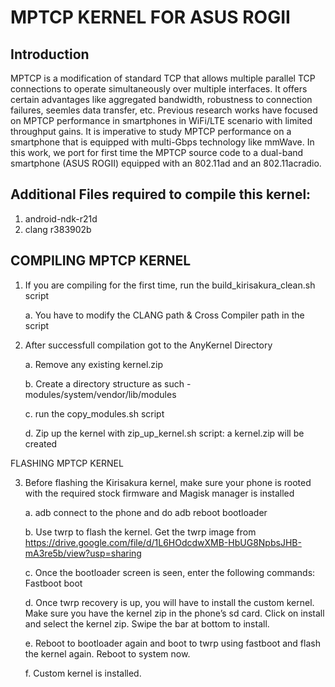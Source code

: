 # MPTCP KERNEL FOR ASUS ROGII

## Introduction

MPTCP is a modification of standard TCP that allows multiple parallel TCP connections to operate simultaneously over multiple interfaces. It offers certain advantages like aggregated bandwidth, robustness to connection failures, seemles data transfer, etc. Previous research works have focused on MPTCP performance in smartphones in WiFi/LTE scenario with limited throughput gains. It is imperative to study MPTCP performance on a smartphone that is equipped with multi-Gbps technology like mmWave. In this work, we port for first time the MPTCP source code to a dual-band smartphone (ASUS ROGII) equipped with an 802.11ad and an 802.11acradio. 


## Additional Files required to compile this kernel:

1. android-ndk-r21d
2. clang r383902b

## COMPILING MPTCP KERNEL

1. If you are compiling for the first time, run the build_kirisakura_clean.sh script
  
      a. You have to modify the CLANG path & Cross Compiler path in the script
  
2. After successfull compilation got to the AnyKernel Directory

     a. Remove any existing kernel.zip
  
     b. Create a directory structure as such - modules/system/vendor/lib/modules
  
     c. run the copy_modules.sh script 
  
     d. Zip up the kernel with zip_up_kernel.sh script: a kernel.zip will be created
  
FLASHING MPTCP KERNEL
  
3. Before flashing the Kirisakura kernel, make sure your phone is rooted with the required stock firmware and Magisk manager is installed

     a. adb connect to the phone and do adb reboot bootloader
  
     b. Use twrp to flash the kernel. Get the twrp image from https://drive.google.com/file/d/1L6HOdcdwXMB-HbUG8NpbsJHB-mA3re5b/view?usp=sharing
  
     c. Once the bootloader screen is seen, enter the following commands: Fastboot boot <twrp image file name>
  
     d. Once twrp recovery is up, you will have to install the custom kernel. Make sure you have the kernel zip in the phone’s sd card. Click on install and 
        select the kernel zip. Swipe the bar at bottom to install. 
  
     e. Reboot to bootloader again and boot to twrp using fastboot and flash the kernel again. Reboot to system now. 
  
     f. Custom kernel is installed. 
